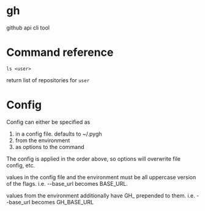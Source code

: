 gh
==

github api cli tool


Command reference
==

`ls <user>`

return list of repositories for `user`


Config
==

Config can either be specified as

1. in a config file. defaults to ~/.pygh
2. from the environment
3. as options to the command

The config is applied in the order above, so options will overwrite file config, etc.

values in the config file and the environment must be all uppercase version of the flags.
i.e. --base_url becomes BASE_URL.

values from the environment additionally have GH_ prepended to them.
i.e. --base_url becomes GH_BASE_URL

